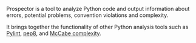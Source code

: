 Prospector is a tool to analyze Python code and output information about errors, potential problems, convention violations and complexity.

It brings together the functionality of other Python analysis tools such as [Pylint](https://pylint.readthedocs.io/), [pep8](https://pep8.readthedocs.io/), and [McCabe complexity](https://pypi.python.org/pypi/mccabe).
